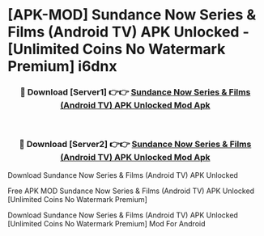 # [APK-MOD] Sundance Now  Series & Films (Android TV) APK Unlocked - [Unlimited Coins No Watermark Premium] i6dnx



<div align="center">
<h3>🔴 Download [Server1] 👉👉 <a href="https://momento.my/?title=Sundance_Now__Series_&_Films_(Android_TV)_APK_Unlocked">Sundance Now  Series & Films (Android TV) APK Unlocked Mod Apk</a></h3><br>

<h3>🔴 Download [Server2] 👉👉 <a href="https://momento.my/?title=Sundance_Now__Series_&_Films_(Android_TV)_APK_Unlocked">Sundance Now  Series & Films (Android TV) APK Unlocked Mod Apk</a></h3>
</div>



Download Sundance Now  Series & Films (Android TV) APK Unlocked 

Free APK MOD Sundance Now  Series & Films (Android TV) APK Unlocked [Unlimited Coins No Watermark Premium]

Download Sundance Now  Series & Films (Android TV) APK Unlocked [Unlimited Coins No Watermark Premium] Mod For Android
